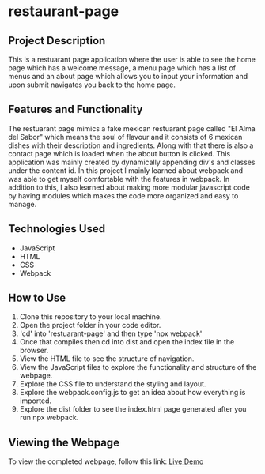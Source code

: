 # restaurant-page

## Project Description
This is a restuarant page application where the user is able to see the home page which has a welcome message, a menu page which has a list of menus and an about page which allows you to input your information and upon submit navigates you back to the home page. 

## Features and Functionality
The restuarant page mimics a fake mexican restuarant page called "El Alma del Sabor" which means the soul of flavour and it consists of 6 mexican dishes with their description and ingredients. Along with that there is also a contact page which is loaded when the about button is clicked. This application was mainly created by dynamically appending div's and classes under the content id. In this project I mainly learned about webpack and was able to get myself comfortable with the features in webpack. In addition to this, I also learned about making more modular javascript code by having modules which makes the code more organized and easy to manage.

## Technologies Used
- JavaScript
- HTML
- CSS
- Webpack

## How to Use
1. Clone this repository to your local machine.
2. Open the project folder in your code editor.
3. 'cd' into 'restuarant-page' and then type 'npx webpack'
4. Once that compiles then cd into dist and open the index file in the browser.
5. View the HTML file to see the structure of navigation.
6. View the JavaScript files to explore the functionality and structure of the webpage.
7. Explore the CSS file to understand the styling and layout.
8. Explore the webpack.config.js to get an idea about how everything is imported.
9. Explore the dist folder to see the index.html page generated after you run npx webpack.

## Viewing the Webpage
To view the completed webpage, follow this link: [Live Demo]()

